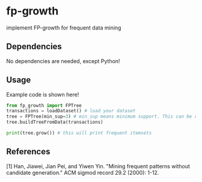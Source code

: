 # fp-growth
implement FP-growth for frequent data mining

## Dependencies
No dependencies are needed, except Python!

## Usage

Example code is shown here!

```python
from fp_growth import FPTree
transactions = loadDataset() # load your dataset
tree = FPTree(min_sup=3) # min_sup means minimum support. This can be customized for your problem
tree.buildTreeFromData(transactions)

print(tree.grow()) # this will print frequent itemsets
```

## References
[1] Han, Jiawei, Jian Pei, and Yiwen Yin. "Mining frequent patterns without candidate generation." ACM sigmod record 29.2 (2000): 1-12.
